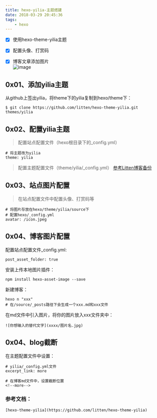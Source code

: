 ```yaml
---
title: hexo-yilia-主题搭建
date: 2018-03-29 20:45:36
tags:
	- hexo
---
```


- [x] 使用hexo-theme-yilia主题<br>

- [x] 配置头像、打赏码<br>

- [x] 博客文章添加图片<br>
  ![image](/leaf.jpg)

  <!--more-->
## 0x01、添加yilia主题
从github上签出yilia，将theme下的yilia复制到hexo/theme下：
```
$ git clone https://github.com/litten/hexo-theme-yilia.git themes/yilia
```

## 0x02、配置yilia主题
> 配置站点配置文件（hexo根目录下的_config.yml）
```
# 将主题改为yilia
theme: yilia
```
> 配置主题配置文件（theme/yilia/_config.yml）
> [参考Litten博客备份
> ](https://github.com/litten/BlogBackup)


## 0x03、站点图片配置
> 在站点配置文件中配置头像、打赏码等

```
# 将图片存放在hexo/theme/yilia/source下
# 配置hexo/_config.yml
avatar: /icon.jpeg
```

## 0x04、博客图片配置
配置站点配置文件_config.yml:
```
post_asset_folder: true
```
安装上传本地图片插件：
```
npm install hexo-asset-image --save
```
新建博客：
```
hexo n "xxx"
# 在/source/_posts路径下会生成一个xxx.md和xxx文件
```
在md文件中引入图片，将你的图片放入xxx文件夹中：
```
![你想输入的替代文字](xxxx/图片名.jpg)
```



## 0x04、blog截断

在主题配置文件中设置：

```
# yilia/_config.yml文件
excerpt_link: more

# 在博客md文件中，设置截断位置
<!--more-->
```




### 参考文档：
    [hexo-theme-yilia](https://github.com/litten/hexo-theme-yilia)